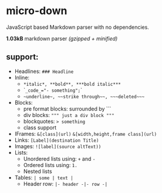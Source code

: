 # micro-down

JavaScript based Markdown parser with no dependencies.

**1.03kB** markdown parser *(gzipped + minified)*

## support:
- Headlines: `### Headline`
- Inline:
    - `*italic*, **bold**, ***bold italic***`
    - \``_code_="- something";`\`
    - `~underline~, ~~strike through~~, ~~~deleted~~~`
- Blocks:
    - pre format blocks: surrounded by  \`\`\`
    - div blocks: `""" just a div block """`
    - blockquotes: `> something`
    - class support
- IFrames: `&[class](url)` `&[width,height,frame class](url)` 
- Links: `[Label](destination Title)`
- Images: `![label](source altText))`
- Lists:
    - Unordered lists using: `+` and `-`
    - Ordered lists using: `1.`
    - Nested lists
- Tables: `| some | text |`
    - Header row: `|- header -|- row -|`
